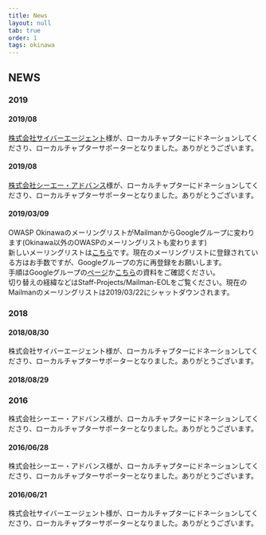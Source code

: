 ```yaml
---
title: News
layout: null
tab: true
order: 1
tags: okinawa
---
```


## NEWS

### 2019

#### 2019/08

[株式会社サイバーエージェント](https://www.cyberagent.co.jp/)様が、ローカルチャプターにドネーションしてくださり、ローカルチャプターサポーターとなりました。ありがとうございます。

#### 2019/08

[株式会社シーエー・アドバンス](https://www.ca-adv.co.jp/)様が、ローカルチャプターにドネーションしてくださり、ローカルチャプターサポーターとなりました。ありがとうございます。

#### 2019/03/09

OWASP OkinawaのメーリングリストがMailmanからGoogleグループに変わります(Okinawa以外のOWASPのメーリングリストも変わります)  
新しいメーリングリストは[こちら](https://groups.google.com/a/owasp.org/forum/?hl=ja#!forum/okinawa-chapter)です。現在のメーリングリストに登録されている方はお手数ですが、Googleグループの方に再登録をお願いします。  
手順はGoogleグループの[ページ](https://groups.google.com/a/owasp.org/forum/?hl=ja#!forum/okinawa-chapter)か[こちら](https://docs.google.com/document/d/1sSZQRYZvsBbvu9c-okKID53RlmIc79xS8zRRnguR1uk)の資料をご確認ください。  
切り替えの経緯などはStaff-Projects/Mailman-EOLをご覧ください。現在のMailmanのメーリングリストは2019/03/22にシャットダウンされます。

### 2018

#### 2018/08/30

株式会社サイバーエージェント様が、ローカルチャプターにドネーションしてくださり、ローカルチャプターサポーターとなりました。ありがとうございます。

#### 2018/08/29

### 2016

株式会社シーエー・アドバンス様が、ローカルチャプターにドネーションしてくださり、ローカルチャプターサポーターとなりました。ありがとうございます。

#### 2016/06/28

株式会社シーエー・アドバンス様が、ローカルチャプターにドネーションしてくださり、ローカルチャプターサポーターとなりました。ありがとうございます。

#### 2016/06/21

株式会社サイバーエージェント様が、ローカルチャプターにドネーションしてくださり、ローカルチャプターサポーターとなりました。ありがとうございます。

